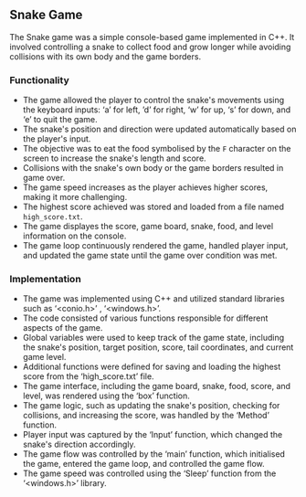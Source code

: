 ## Snake Game

The Snake game was a simple console-based game implemented in C++. It involved controlling a snake to collect food and grow longer while avoiding collisions with its own body and the game borders.

### Functionality

- The game allowed the player to control the snake's movements using the keyboard inputs:
  ‘a’ for left,
  ’d’ for right,
  ‘w’ for up,
  ‘s’ for down, and
  ‘e’ to quit the game.
- The snake's position and direction were updated automatically based on the player's input.
- The objective was to eat the food symbolised by the `F` character on the screen to increase the snake's length and score.
- Collisions with the snake's own body or the game borders resulted in game over.
- The game speed increases as the player achieves higher scores, making it more challenging.
- The highest score achieved was stored and loaded from a file named `high_score.txt`.
- The game displayes the score, game board, snake, food, and level information on the console.
- The game loop continuously rendered the game, handled player input, and updated the game state until the game over condition was met.

### Implementation

- The game was implemented using C++ and utilized standard libraries such as  ‘<conio.h>’ , ‘<windows.h>’.
- The code consisted of various functions responsible for different aspects of the game.
- Global variables were used to keep track of the game state, including the snake's position, target position, score, tail coordinates, and current game level.
- Additional functions were defined for saving and loading the highest score from the ‘high_score.txt’ file.
- The game interface, including the game board, snake, food, score, and level, was rendered using the ‘box’ function.
- The game logic, such as updating the snake's position, checking for collisions, and increasing the score, was handled by the ‘Method’ function.
- Player input was captured by the ‘Input’ function, which changed the snake's direction accordingly.
- The game flow was controlled by the ‘main’ function, which initialised the game, entered the game loop, and controlled the game flow.
- The game speed was controlled using the ‘Sleep’ function from the ‘<windows.h>’ library.



